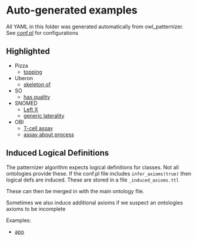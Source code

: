 # Auto-generated examples

All YAML in this folder was generated automatically from owl_patternizer. See [conf.pl](conf.pl) for configurations

## Highlighted

 * Pizza
    * [topping](pizza/Pizza_hasTopping_X.yaml)
 * Uberon
    * [skeleton of](uberon/X_skeleton_of_X.yaml)
 * SO
    * [has quality](so/X_has_quality_X.yaml)
 * SNOMED
    * [Left X](sctid/X_Laterality__attribute__Left__qualifier_value_.yaml)
    * [generic laterality](ctid/X_Laterality__attribute__X.yaml)
 * OBI
    * [T-cell assay](obi/biological_activity_assay_measuring_epitope_specific_cytokine_production_by_T_cells_has_specified_output_information_content_entity_is_about_X.yaml)
    * [assay about process](obi/X_has_specified_output_information_content_entity_is_about_X.yaml)

## Induced Logical Definitions

The patternizer algorithm expects logical definitions for classes. Not all ontologies provide these. If the conf.pl file includes `infer_axioms(true)` then logical defs are induced. These are stored in a file `_induced_axioms.ttl`

These can then be merged in with the main ontology file.

Sometimes we also induce additional axioms if we suspect an ontologies axioms to be incomplete

Examples:

 * [apo](examples/apo/_induced_axioms.ttl)



